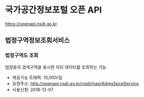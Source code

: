 ﻿국가공간정보포털 오픈 API
===
https://openapi.nsdi.go.kr

## 법정구역정보조회서비스
### 법정구역도 조회
법정동의 경계구역을 표시한 지리 데이터를 조회하는 기능
* 제공가능 트래픽: 10,000/일
* 요청주소: http://openapi.nsdi.go.kr/nsdi/map/AdresSpceService
* 사용신청: 2018-12-07
